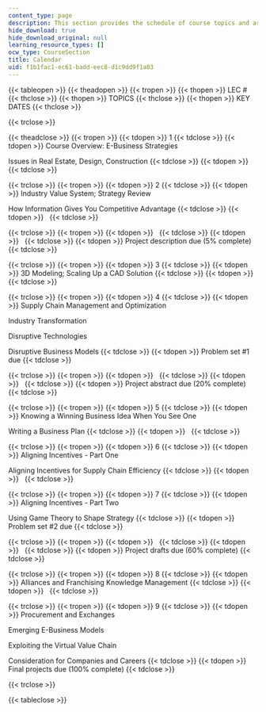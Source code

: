 ```yaml
---
content_type: page
description: This section provides the schedule of course topics and assignments.
hide_download: true
hide_download_original: null
learning_resource_types: []
ocw_type: CourseSection
title: Calendar
uid: f1b1fac1-ec61-badd-eec8-d1c9dd9f1a03
---
```


{{< tableopen >}}
{{< theadopen >}}
{{< tropen >}}
{{< thopen >}}
LEC #
{{< thclose >}}
{{< thopen >}}
TOPICS
{{< thclose >}}
{{< thopen >}}
KEY DATES
{{< thclose >}}

{{< trclose >}}

{{< theadclose >}}
{{< tropen >}}
{{< tdopen >}}
1
{{< tdclose >}}
{{< tdopen >}}
Course Overview: E-Business Strategies  
  
Issues in Real Estate, Design, Construction
{{< tdclose >}}
{{< tdopen >}}
 
{{< tdclose >}}

{{< trclose >}}
{{< tropen >}}
{{< tdopen >}}
2
{{< tdclose >}}
{{< tdopen >}}
Industry Value System; Strategy Review  
  
How Information Gives You Competitive Advantage
{{< tdclose >}}
{{< tdopen >}}
 
{{< tdclose >}}

{{< trclose >}}
{{< tropen >}}
{{< tdopen >}}
 
{{< tdclose >}}
{{< tdopen >}}
 
{{< tdclose >}}
{{< tdopen >}}
Project description due (5% complete)
{{< tdclose >}}

{{< trclose >}}
{{< tropen >}}
{{< tdopen >}}
3
{{< tdclose >}}
{{< tdopen >}}
3D Modeling; Scaling Up a CAD Solution
{{< tdclose >}}
{{< tdopen >}}
 
{{< tdclose >}}

{{< trclose >}}
{{< tropen >}}
{{< tdopen >}}
4
{{< tdclose >}}
{{< tdopen >}}
Supply Chain Management and Optimization  
  
Industry Transformation  
  
Disruptive Technologies  
  
Disruptive Business Models
{{< tdclose >}}
{{< tdopen >}}
Problem set #1 due
{{< tdclose >}}

{{< trclose >}}
{{< tropen >}}
{{< tdopen >}}
 
{{< tdclose >}}
{{< tdopen >}}
 
{{< tdclose >}}
{{< tdopen >}}
Project abstract due (20% complete)
{{< tdclose >}}

{{< trclose >}}
{{< tropen >}}
{{< tdopen >}}
5
{{< tdclose >}}
{{< tdopen >}}
Knowing a Winning Business Idea When You See One  
  
Writing a Business Plan
{{< tdclose >}}
{{< tdopen >}}
 
{{< tdclose >}}

{{< trclose >}}
{{< tropen >}}
{{< tdopen >}}
6
{{< tdclose >}}
{{< tdopen >}}
Aligning Incentives - Part One  
  
Aligning Incentives for Supply Chain Efficiency
{{< tdclose >}}
{{< tdopen >}}
 
{{< tdclose >}}

{{< trclose >}}
{{< tropen >}}
{{< tdopen >}}
7
{{< tdclose >}}
{{< tdopen >}}
Aligning Incentives - Part Two  
  
Using Game Theory to Shape Strategy
{{< tdclose >}}
{{< tdopen >}}
Problem set #2 due
{{< tdclose >}}

{{< trclose >}}
{{< tropen >}}
{{< tdopen >}}
 
{{< tdclose >}}
{{< tdopen >}}
 
{{< tdclose >}}
{{< tdopen >}}
Project drafts due (60% complete)
{{< tdclose >}}

{{< trclose >}}
{{< tropen >}}
{{< tdopen >}}
8
{{< tdclose >}}
{{< tdopen >}}
Alliances and Franchising Knowledge Management
{{< tdclose >}}
{{< tdopen >}}
 
{{< tdclose >}}

{{< trclose >}}
{{< tropen >}}
{{< tdopen >}}
9
{{< tdclose >}}
{{< tdopen >}}
Procurement and Exchanges  
  
Emerging E-Business Models  
  
Exploiting the Virtual Value Chain  
  
Consideration for Companies and Careers
{{< tdclose >}}
{{< tdopen >}}
Final projects due (100% complete)
{{< tdclose >}}

{{< trclose >}}

{{< tableclose >}}